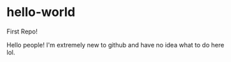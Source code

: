 # hello-world
First Repo!

Hello people!
I'm extremely new to github and have no idea what to do here lol.
